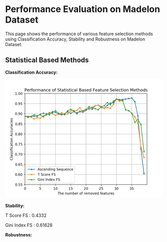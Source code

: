 # Performance Evaluation on Madelon Dataset

This page shows the performance of various feature
selection methods using Classification Accuracy, 
Stability and Robustness on Madelon Dataset.

Statistical Based Methods
---------------------------------------
**Classification Accuracy:**

![](https://github.com/ZixiaoShen/Performance-Comparison-of-Feature-Selection-Methods/blob/master/Madelon/Statistical_Based/Acc_Statistical_FS.png)

**Stability:** 

T Score FS : 0.4332 

Gini Index FS : 0.61628

**Robustness:**

